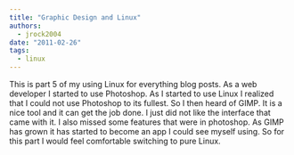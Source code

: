 ```yaml
---
title: "Graphic Design and Linux"
authors:
  - jrock2004
date: "2011-02-26"
tags:
  - linux
---
```


This is part 5 of my using Linux for everything blog posts. As a web developer I started to use Photoshop. As I started to use Linux I realized that I could not use Photoshop to its fullest. So I then heard of GIMP. It is a nice tool and it can get the job done. I just did not like the interface that came with it. I also missed some features that were in photoshop. As GIMP has grown it has started to become an app I could see myself using. So for this part I would feel comfortable switching to pure Linux.
